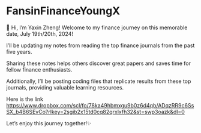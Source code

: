 # FansinFinanceYoungX

👋 Hi, I’m Yaxin Zheng! Welcome to my finance journey on this memorable date, July 19th/20th, 2024!

I’ll be updating my notes from reading the top finance journals from the past five years.

Sharing these notes helps others discover great papers and saves time for fellow finance enthusiasts.

Additionally, I’ll be posting coding files that replicate results from these top journals, providing valuable learning resources.

Here is the link https://www.dropbox.com/scl/fo/78ka49hbmxgu9b0z6d4qb/ADqzRR9c6SsSX_b4B6SEvCo?rlkey=2sgib2x15td0cq82qrxlxfh32&st=swp3oazk&dl=0

Let’s enjoy this journey together!✨
